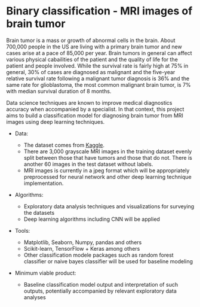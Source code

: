 # Binary classification - MRI images of brain tumor

Brain tumor is a mass or growth of abnormal cells in the brain. About 700,000 people in the US are living with a primary brain tumor and new cases arise at a pace of 85,000 per year. Brain tumors in general can affect various physical cabailities of the patient and the quality of life for the patient and people involved. While the survival rate is fairly high at 75% in general, 30% of cases are diagnosed as malignant and the five-year relative survival rate following a malignant tumor diagnosis is 36% and the same rate for glioblastoma, the most common malignant brain tumor, is 7% with median survival duration of 8 months. 

Data science techniques are known to improve medical diagnostics accuracy when accompanied by a specialist. In that context, this project aims to build a classification model for diagnosing brain tumor from MRI images using deep learning techniques. 

- Data:
  - The dataset comes from [Kaggle](https://www.kaggle.com/abhranta/brain-tumor-detection-mri).
  - There are 3,000 grayscale MRI images in the training dataset evenly split between those that have tumors and those that do not. There is another 60 images in the test dataset without labels. 
  - MRI images is currently in a jpeg format which will be appropriately preprocessed for neural network and other deep learning technique implementation. 

- Algorithms:
  - Exploratory data analysis techniques and visualizations for surveying the datasets
  - Deep learning algorithms including CNN will be applied  

- Tools:
  - Matplotlib, Seaborn, Numpy, pandas and others 
  - Scikit-learn, TensorFlow + Keras among others
  - Other classification modele packages such as random forest classifier or naive bayes classifier will be used for baseline modeling

- Minimum viable product: 
  - Baseline classification model output and interpretation of such outputs, potentially accompanied by relevant exploratory data analyses
